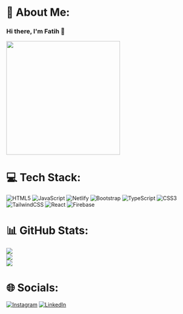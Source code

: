 # 💫 About Me:
### Hi there, I'm Fatih 👋 
<img src="https://github.com/raxle789/raxle789/assets/90817390/7a29fb7e-2b9e-4e58-970a-4f8f5bf48837" width="300">


# 💻 Tech Stack:
![HTML5](https://img.shields.io/badge/html5-%23E34F26.svg?style=for-the-badge&logo=html5&logoColor=white) ![JavaScript](https://img.shields.io/badge/javascript-%23323330.svg?style=for-the-badge&logo=javascript&logoColor=%23F7DF1E) ![Netlify](https://img.shields.io/badge/netlify-%23000000.svg?style=for-the-badge&logo=netlify&logoColor=#00C7B7) ![Bootstrap](https://img.shields.io/badge/bootstrap-%238511FA.svg?style=for-the-badge&logo=bootstrap&logoColor=white) ![TypeScript](https://img.shields.io/badge/typescript-%23007ACC.svg?style=for-the-badge&logo=typescript&logoColor=white) ![CSS3](https://img.shields.io/badge/css3-%231572B6.svg?style=for-the-badge&logo=css3&logoColor=white) ![TailwindCSS](https://img.shields.io/badge/tailwindcss-%2338B2AC.svg?style=for-the-badge&logo=tailwind-css&logoColor=white) ![React](https://img.shields.io/badge/react-%2320232a.svg?style=for-the-badge&logo=react&logoColor=%2361DAFB) ![Firebase](https://img.shields.io/badge/Firebase-039BE5?style=for-the-badge&logo=Firebase&logoColor=white) 

# 📊 GitHub Stats:
![](https://github-readme-stats.vercel.app/api?username=raxle789&theme=tokyonight&hide_border=false&include_all_commits=true&count_private=false)<br/>
![](https://github-readme-streak-stats.herokuapp.com/?user=raxle789&theme=tokyonight&hide_border=false)<br/>
![](https://github-readme-stats.vercel.app/api/top-langs/?username=raxle789&theme=tokyonight&hide_border=false&include_all_commits=true&count_private=false&layout=compact)

# 🌐 Socials:
[![Instagram](https://img.shields.io/badge/Instagram-%23E4405F.svg?logo=Instagram&logoColor=white)](https://instagram.com/raxle789) [![LinkedIn](https://img.shields.io/badge/LinkedIn-%230077B5.svg?logo=linkedin&logoColor=white)](https://linkedin.com/in/abdalfatih) 
<!-- Proudly created with GPRM ( https://gprm.itsvg.in ) -->
